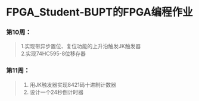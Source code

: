 # FPGA_Student-BUPT的FPGA编程作业
### 第10周：       
>1.实现带异步置位、复位功能的上升沿触发JK触发器     
>2.实现74HC595-8位移存器 
### 第11周：
>1. 用JK触发器实现8421码十进制计数器
>2. 设计一个24秒倒计时器

